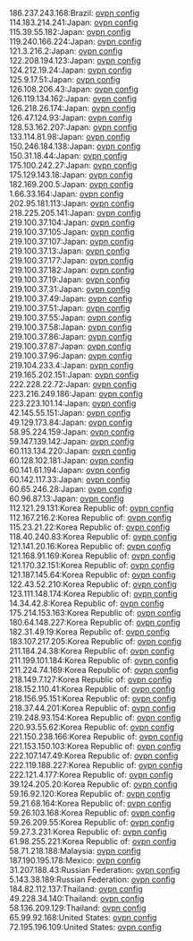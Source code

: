186.237.243.168:Brazil: [ovpn config](vpn/186_237_243_168.ovpn)  
114.183.214.241:Japan: [ovpn config](vpn/114_183_214_241.ovpn)  
115.39.55.182:Japan: [ovpn config](vpn/115_39_55_182.ovpn)  
119.240.166.224:Japan: [ovpn config](vpn/119_240_166_224.ovpn)  
121.3.216.2:Japan: [ovpn config](vpn/121_3_216_2.ovpn)  
122.208.194.123:Japan: [ovpn config](vpn/122_208_194_123.ovpn)  
124.212.19.24:Japan: [ovpn config](vpn/124_212_19_24.ovpn)  
125.9.17.51:Japan: [ovpn config](vpn/125_9_17_51.ovpn)  
126.108.206.43:Japan: [ovpn config](vpn/126_108_206_43.ovpn)  
126.119.134.162:Japan: [ovpn config](vpn/126_119_134_162.ovpn)  
126.218.26.174:Japan: [ovpn config](vpn/126_218_26_174.ovpn)  
126.47.124.93:Japan: [ovpn config](vpn/126_47_124_93.ovpn)  
128.53.162.207:Japan: [ovpn config](vpn/128_53_162_207.ovpn)  
133.114.81.98:Japan: [ovpn config](vpn/133_114_81_98.ovpn)  
150.246.184.138:Japan: [ovpn config](vpn/150_246_184_138.ovpn)  
150.31.18.44:Japan: [ovpn config](vpn/150_31_18_44.ovpn)  
175.100.242.27:Japan: [ovpn config](vpn/175_100_242_27.ovpn)  
175.129.143.18:Japan: [ovpn config](vpn/175_129_143_18.ovpn)  
182.169.200.5:Japan: [ovpn config](vpn/182_169_200_5.ovpn)  
1.66.33.164:Japan: [ovpn config](vpn/1_66_33_164.ovpn)  
202.95.181.113:Japan: [ovpn config](vpn/202_95_181_113.ovpn)  
218.225.205.141:Japan: [ovpn config](vpn/218_225_205_141.ovpn)  
219.100.37.104:Japan: [ovpn config](vpn/219_100_37_104.ovpn)  
219.100.37.105:Japan: [ovpn config](vpn/219_100_37_105.ovpn)  
219.100.37.107:Japan: [ovpn config](vpn/219_100_37_107.ovpn)  
219.100.37.13:Japan: [ovpn config](vpn/219_100_37_13.ovpn)  
219.100.37.177:Japan: [ovpn config](vpn/219_100_37_177.ovpn)  
219.100.37.182:Japan: [ovpn config](vpn/219_100_37_182.ovpn)  
219.100.37.19:Japan: [ovpn config](vpn/219_100_37_19.ovpn)  
219.100.37.31:Japan: [ovpn config](vpn/219_100_37_31.ovpn)  
219.100.37.49:Japan: [ovpn config](vpn/219_100_37_49.ovpn)  
219.100.37.51:Japan: [ovpn config](vpn/219_100_37_51.ovpn)  
219.100.37.55:Japan: [ovpn config](vpn/219_100_37_55.ovpn)  
219.100.37.58:Japan: [ovpn config](vpn/219_100_37_58.ovpn)  
219.100.37.86:Japan: [ovpn config](vpn/219_100_37_86.ovpn)  
219.100.37.87:Japan: [ovpn config](vpn/219_100_37_87.ovpn)  
219.100.37.96:Japan: [ovpn config](vpn/219_100_37_96.ovpn)  
219.104.233.4:Japan: [ovpn config](vpn/219_104_233_4.ovpn)  
219.165.202.151:Japan: [ovpn config](vpn/219_165_202_151.ovpn)  
222.228.22.72:Japan: [ovpn config](vpn/222_228_22_72.ovpn)  
223.216.249.186:Japan: [ovpn config](vpn/223_216_249_186.ovpn)  
223.223.101.14:Japan: [ovpn config](vpn/223_223_101_14.ovpn)  
42.145.55.151:Japan: [ovpn config](vpn/42_145_55_151.ovpn)  
49.129.173.84:Japan: [ovpn config](vpn/49_129_173_84.ovpn)  
58.95.224.159:Japan: [ovpn config](vpn/58_95_224_159.ovpn)  
59.147.139.142:Japan: [ovpn config](vpn/59_147_139_142.ovpn)  
60.113.134.220:Japan: [ovpn config](vpn/60_113_134_220.ovpn)  
60.128.102.181:Japan: [ovpn config](vpn/60_128_102_181.ovpn)  
60.141.61.194:Japan: [ovpn config](vpn/60_141_61_194.ovpn)  
60.142.117.33:Japan: [ovpn config](vpn/60_142_117_33.ovpn)  
60.65.246.28:Japan: [ovpn config](vpn/60_65_246_28.ovpn)  
60.96.87.13:Japan: [ovpn config](vpn/60_96_87_13.ovpn)  
112.121.29.131:Korea Republic of: [ovpn config](vpn/112_121_29_131.ovpn)  
112.167.216.2:Korea Republic of: [ovpn config](vpn/112_167_216_2.ovpn)  
115.23.21.22:Korea Republic of: [ovpn config](vpn/115_23_21_22.ovpn)  
118.40.240.83:Korea Republic of: [ovpn config](vpn/118_40_240_83.ovpn)  
121.141.20.16:Korea Republic of: [ovpn config](vpn/121_141_20_16.ovpn)  
121.168.91.169:Korea Republic of: [ovpn config](vpn/121_168_91_169.ovpn)  
121.170.32.151:Korea Republic of: [ovpn config](vpn/121_170_32_151.ovpn)  
121.187.145.64:Korea Republic of: [ovpn config](vpn/121_187_145_64.ovpn)  
122.43.52.210:Korea Republic of: [ovpn config](vpn/122_43_52_210.ovpn)  
123.111.148.174:Korea Republic of: [ovpn config](vpn/123_111_148_174.ovpn)  
14.34.42.8:Korea Republic of: [ovpn config](vpn/14_34_42_8.ovpn)  
175.214.153.163:Korea Republic of: [ovpn config](vpn/175_214_153_163.ovpn)  
180.64.148.227:Korea Republic of: [ovpn config](vpn/180_64_148_227.ovpn)  
182.31.49.19:Korea Republic of: [ovpn config](vpn/182_31_49_19.ovpn)  
183.107.217.205:Korea Republic of: [ovpn config](vpn/183_107_217_205.ovpn)  
211.184.24.38:Korea Republic of: [ovpn config](vpn/211_184_24_38.ovpn)  
211.199.101.184:Korea Republic of: [ovpn config](vpn/211_199_101_184.ovpn)  
211.224.74.169:Korea Republic of: [ovpn config](vpn/211_224_74_169.ovpn)  
218.149.7.127:Korea Republic of: [ovpn config](vpn/218_149_7_127.ovpn)  
218.152.110.41:Korea Republic of: [ovpn config](vpn/218_152_110_41.ovpn)  
218.156.95.151:Korea Republic of: [ovpn config](vpn/218_156_95_151.ovpn)  
218.37.44.201:Korea Republic of: [ovpn config](vpn/218_37_44_201.ovpn)  
219.248.93.154:Korea Republic of: [ovpn config](vpn/219_248_93_154.ovpn)  
220.93.55.62:Korea Republic of: [ovpn config](vpn/220_93_55_62.ovpn)  
221.150.238.166:Korea Republic of: [ovpn config](vpn/221_150_238_166.ovpn)  
221.153.150.103:Korea Republic of: [ovpn config](vpn/221_153_150_103.ovpn)  
222.107.147.49:Korea Republic of: [ovpn config](vpn/222_107_147_49.ovpn)  
222.119.188.227:Korea Republic of: [ovpn config](vpn/222_119_188_227.ovpn)  
222.121.4.177:Korea Republic of: [ovpn config](vpn/222_121_4_177.ovpn)  
39.124.205.20:Korea Republic of: [ovpn config](vpn/39_124_205_20.ovpn)  
59.16.92.120:Korea Republic of: [ovpn config](vpn/59_16_92_120.ovpn)  
59.21.68.164:Korea Republic of: [ovpn config](vpn/59_21_68_164.ovpn)  
59.26.103.168:Korea Republic of: [ovpn config](vpn/59_26_103_168.ovpn)  
59.26.209.55:Korea Republic of: [ovpn config](vpn/59_26_209_55.ovpn)  
59.27.3.231:Korea Republic of: [ovpn config](vpn/59_27_3_231.ovpn)  
61.98.255.221:Korea Republic of: [ovpn config](vpn/61_98_255_221.ovpn)  
58.71.218.188:Malaysia: [ovpn config](vpn/58_71_218_188.ovpn)  
187.190.195.178:Mexico: [ovpn config](vpn/187_190_195_178.ovpn)  
31.207.188.43:Russian Federation: [ovpn config](vpn/31_207_188_43.ovpn)  
5.143.38.189:Russian Federation: [ovpn config](vpn/5_143_38_189.ovpn)  
184.82.112.137:Thailand: [ovpn config](vpn/184_82_112_137.ovpn)  
49.228.34.140:Thailand: [ovpn config](vpn/49_228_34_140.ovpn)  
58.136.209.129:Thailand: [ovpn config](vpn/58_136_209_129.ovpn)  
65.99.92.168:United States: [ovpn config](vpn/65_99_92_168.ovpn)  
72.195.196.109:United States: [ovpn config](vpn/72_195_196_109.ovpn)  
